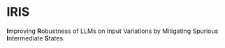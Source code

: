 # IRIS
**I**mproving **R**obustness of LLMs on Input Variations by Mitigating Spurious **I**ntermediate **S**tates.

